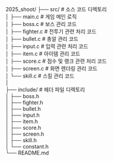 2025_shoot/
├── src/                   # 소스 코드 디렉토리  
│   ├── main.c             # 게임 메인 로직  
│   ├── boss.c             # 보스 관리 코드  
│   ├── fighter.c          # 전투기 관련 처리 코드  
│   ├── bullet.c           # 총알 관리 코드  
│   ├── input.c            # 입력 관련 처리 코드  
│   ├── item.c             # 아이템 관리 코드  
│   ├── score.c            # 점수 및 랭크 관련 처리 코드  
│   ├── screen.c           # 화면 렌더링 관리 코드  
│   └── skill.c            # 스킬 관리 코드  
│  
├── include/               # 헤더 파일 디렉토리  
│   ├── boss.h  
│   ├── fighter.h  
│   ├── bullet.h  
│   ├── input.h  
│   ├── item.h  
│   ├── score.h  
│   ├── screen.h  
│   ├── skill.h  
│   └── constant.h  
└── README.md   
